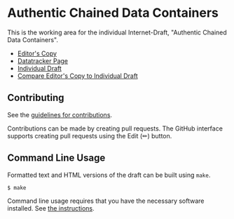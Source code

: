 # Authentic Chained Data Containers

This is the working area for the individual Internet-Draft, "Authentic Chained Data Containers".

* [Editor's Copy](https://trustoverip.github.io/tswg-acdc-specification/#go.draft-tswg-acdc.html)
* [Datatracker Page](https://datatracker.ietf.org/doc/draft-tswg-acdc)
* [Individual Draft](https://datatracker.ietf.org/doc/html/draft-tswg-acdc)
* [Compare Editor's Copy to Individual Draft](https://trustoverip.github.io/tswg-acdc-specification/#go.draft-tswg-acdc.diff)


## Contributing

See the
[guidelines for contributions](https://github.com/trustoverip/tswg-acdc-specification/blob/main/CONTRIBUTING.md).

Contributions can be made by creating pull requests.
The GitHub interface supports creating pull requests using the Edit (✏) button.


## Command Line Usage

Formatted text and HTML versions of the draft can be built using `make`.

```sh
$ make
```

Command line usage requires that you have the necessary software installed.  See
[the instructions](https://github.com/martinthomson/i-d-template/blob/main/doc/SETUP.md).

